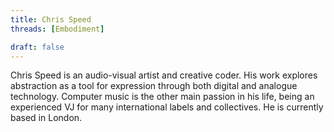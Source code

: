 ```yaml
---
title: Chris Speed
threads: [Embodiment]

draft: false
---
```


Chris Speed is an audio-visual artist and creative coder. His work explores abstraction as a tool for expression through both digital and analogue technology. Computer music is the other main passion in his life, being an experienced VJ for many international labels and collectives. He is currently based in London.